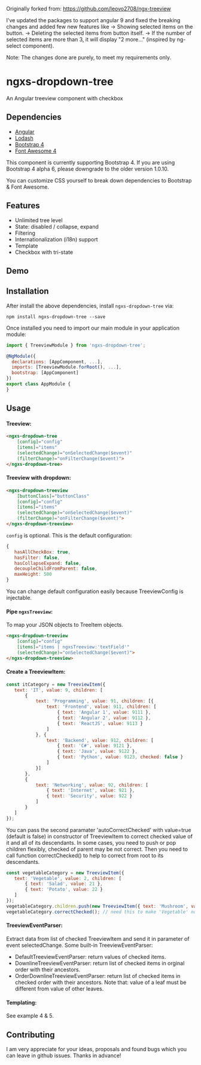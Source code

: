 Originally forked from: https://github.com/leovo2708/ngx-treeview

I've updated the packages to support angular 9 and fixed the breaking changes and added few new features like
-> Showing selected items on the button.
-> Deleting the selected items from button itself.
-> If the number of selected items are more than 3, it will display "2 more..." (inspired by ng-select component).

Note: The changes done are purely, to meet my requirements only.

<!-- [![Build Status](https://travis-ci.org/leovo2708/ngxs-dropdown-tree.svg)](https://travis-ci.org/leovo2708/ngxs-dropdown-tree)
[![codecov](https://codecov.io/gh/leovo2708/ngxs-dropdown-tree/badge.svg)](https://codecov.io/gh/leovo2708/ngxs-dropdown-tree)
[![npm version](https://img.shields.io/npm/v/ngxs-dropdown-tree.svg)](https://www.npmjs.com/package/ngxs-dropdown-tree)
[![npm](https://img.shields.io/npm/l/ngxs-dropdown-tree.svg)]() -->

# ngxs-dropdown-tree

An Angular treeview component with checkbox

## Dependencies

* [Angular](https://angular.io)
* [Lodash](https://lodash.com)
* [Bootstrap 4](https://getbootstrap.com)
* [Font Awesome 4](http://fontawesome.io)

This component is currently supporting Bootstrap 4. If you are using Bootstrap 4 alpha 6, please downgrade to the older version 1.0.10.

You can customize CSS yourself to break down dependencies to Bootstrap & Font Awesome.

## Features

* Unlimited tree level
* State: disabled / collapse, expand
* Filtering
* Internationalization (i18n) support
* Template
* Checkbox with tri-state

## Demo

<!-- [https://leovo2708.github.io/ngxs-dropdown-tree/](https://leovo2708.github.io/ngxs-dropdown-tree/)
([Source code](https://github.com/leovo2708/ngxs-dropdown-tree/tree/master/src/demo)) -->

## Installation

After install the above dependencies, install `ngxs-dropdown-tree` via:
```shell
npm install ngxs-dropdown-tree --save
```
Once installed you need to import our main module in your application module:
```js
import { TreeviewModule } from 'ngxs-dropdown-tree';

@NgModule({
  declarations: [AppComponent, ...],
  imports: [TreeviewModule.forRoot(), ...],  
  bootstrap: [AppComponent]
})
export class AppModule {
}
```

## Usage

#### Treeview:
```html
<ngxs-dropdown-tree
    [config]="config"
    [items]="items"
    (selectedChange)="onSelectedChange($event)"
    (filterChange)="onFilterChange($event)">
</ngxs-dropdown-tree>
```

#### Treeview with dropdown:
```html
<ngxs-dropdown-treeview
    [buttonClass]="buttonClass"
    [config]="config"
    [items]="items"
    (selectedChange)="onSelectedChange($event)"
    (filterChange)="onFilterChange($event)">
</ngxs-dropdown-treeview>
```

 `config` is optional. This is the default configuration:
 ```js
 {
    hasAllCheckBox: true,
    hasFilter: false,
    hasCollapseExpand: false,
    decoupleChildFromParent: false,
    maxHeight: 500
}
```
You can change default configuration easily because TreeviewConfig is injectable.

#### Pipe `ngxsTreeview`:
To map your JSON objects to TreeItem objects.
```html
<ngxs-dropdown-treeview
    [config]="config"
    [items]="items | ngxsTreeview:'textField'"
    (selectedChange)="onSelectedChange($event)">
</ngxs-dropdown-treeview>
```

#### Create a TreeviewItem:
 ```js
 const itCategory = new TreeviewItem({
    text: 'IT', value: 9, children: [
        {
            text: 'Programming', value: 91, children: [{
                text: 'Frontend', value: 911, children: [
                    { text: 'Angular 1', value: 9111 },
                    { text: 'Angular 2', value: 9112 },
                    { text: 'ReactJS', value: 9113 }
                ]
            }, {
                text: 'Backend', value: 912, children: [
                    { text: 'C#', value: 9121 },
                    { text: 'Java', value: 9122 },
                    { text: 'Python', value: 9123, checked: false }
                ]
            }]
        },
        {
            text: 'Networking', value: 92, children: [
                { text: 'Internet', value: 921 },
                { text: 'Security', value: 922 }
            ]
        }
    ]
});
```

You can pass the second paramater 'autoCorrectChecked' with value=true (default is false) in constructor of TreeviewItem to correct checked value of it and all of its descendants. In some cases, you need to push or pop children flexibly, checked of parent may be not correct. Then you need to call function correctChecked() to help to correct from root to its descendants.
 ```js
const vegetableCategory = new TreeviewItem({
    text: 'Vegetable', value: 2, children: [
        { text: 'Salad', value: 21 },
        { text: 'Potato', value: 22 }
    ]
});
vegetableCategory.children.push(new TreeviewItem({ text: 'Mushroom', value: 23, checked: false }));
vegetableCategory.correctChecked(); // need this to make 'Vegetable' node to change checked value from true to false
 ```

#### TreeviewEventParser:
Extract data from list of checked TreeviewItem and send it in parameter of event selectedChange. Some built-in TreeviewEventParser:
* DefaultTreeviewEventParser: return values of checked items.
* DownlineTreeviewEventParser: return list of checked items in orginal order with their ancestors.
* OrderDownlineTreeviewEventParser: return list of checked items in checked order with their ancestors. Note that: value of a leaf must be different from value of other leaves.

#### Templating:
See example 4 & 5.

## Contributing

I am very appreciate for your ideas, proposals and found bugs which you can leave in github issues. Thanks in advance!
